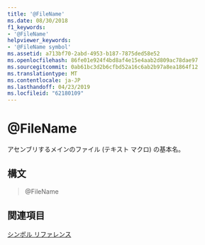```yaml
---
title: '@FileName'
ms.date: 08/30/2018
f1_keywords:
- '@FileName'
helpviewer_keywords:
- '@FileName symbol'
ms.assetid: a713bf70-2abd-4953-b187-7875ded58e52
ms.openlocfilehash: 86fe01e924f4bd8af4e15e4aab2d809ac78dae97
ms.sourcegitcommit: 0ab61bc3d2b6cfbd52a16c6ab2b97a8ea1864f12
ms.translationtype: MT
ms.contentlocale: ja-JP
ms.lasthandoff: 04/23/2019
ms.locfileid: "62180109"
---
```

# <a name="filename"></a>@FileName

アセンブリするメインのファイル (テキスト マクロ) の基本名。

## <a name="syntax"></a>構文

> @FileName

## <a name="see-also"></a>関連項目

[シンボル リファレンス](../../assembler/masm/symbols-reference.md)<br/>